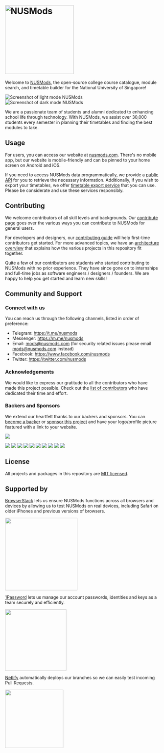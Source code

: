# <img src="misc/nusmods-logo.svg" alt="NUSMods" width="224" />

Welcome to [NUSMods](https://nusmods.com), the open-source college course catalogue, module search, and timetable builder for the National University of Singapore!

![Screenshot of light mode NUSMods](misc/timetable-light.png#gh-light-mode-only)![Screenshot of dark mode NUSMods](misc/timetable-dark.png#gh-dark-mode-only)

We are a passionate team of students and alumni dedicated to enhancing school life through technology. With NUSMods, we assist over 30,000 students every semester in planning their timetables and finding the best modules to take.

## Usage

For users, you can access our website at [nusmods.com](https://nusmods.com). There's no mobile app, but our website is mobile-friendly and can be pinned to your home screen on Android and iOS.

If you need to access NUSMods data programmatically, we provide a [public API](https://api.nusmods.com/v2/) for you to retrieve the necessary information. Additionally, if you wish to export your timetables, we offer  [timetable export service](https://export.nusmods.com/) that you can use. Please be considerate and use these services responsibly.

## Contributing

We welcome contributors of all skill levels and backgrounds. Our [contribute page](https://nusmods.com/contribute) goes over the various ways you can contribute to NUSMods for general users.

For developers and designers, our [contributing guide](/CONTRIBUTING.md) will help first-time contributors get started. For more advanced topics, we have an [architecture overview](/ARCHITECTURE.md) that explains how the various projects in this repository fit together.

Quite a few of our contributors are students who started contributing to NUSMods with no prior experience. They have since gone on to internships and full-time jobs as software engineers / designers / founders. We are happy to help you get started and learn new skills!

## Community and Support

### Connect with us

You can reach us through the following channels, listed in order of preference:

- Telegram: https://t.me/nusmods
- Messenger: https://m.me/nusmods
- Email: mods@nusmods.com (for security related issues please email mods@nusmods.com instead)
- Facebook: https://www.facebook.com/nusmods
- Twitter: https://twitter.com/nusmods

### Acknowledgements

We would like to express our gratitude to all the contributors who have made this project possible. Check out the [list of contributors](https://github.com/nusmodifications/nusmods/graphs/contributors) who have dedicated their time and effort.

### Backers and Sponsors

We extend our heartfelt thanks to our backers and sponsors. You can [become a backer](https://opencollective.com/nusmods#backer) or [sponsor this project](https://opencollective.com/nusmods#sponsor) and have your logo/profile picture featured with a link to your website.

<a href="https://opencollective.com/nusmods#backers" target="_blank"><img src="https://opencollective.com/nusmods/backers.svg?width=890"></a>

<a href="https://opencollective.com/nusmods/sponsor/0/website" target="_blank"><img src="https://opencollective.com/nusmods/sponsor/0/avatar.svg"></a>
<a href="https://opencollective.com/nusmods/sponsor/1/website" target="_blank"><img src="https://opencollective.com/nusmods/sponsor/1/avatar.svg"></a>
<a href="https://opencollective.com/nusmods/sponsor/2/website" target="_blank"><img src="https://opencollective.com/nusmods/sponsor/2/avatar.svg"></a>
<a href="https://opencollective.com/nusmods/sponsor/3/website" target="_blank"><img src="https://opencollective.com/nusmods/sponsor/3/avatar.svg"></a>
<a href="https://opencollective.com/nusmods/sponsor/4/website" target="_blank"><img src="https://opencollective.com/nusmods/sponsor/4/avatar.svg"></a>
<a href="https://opencollective.com/nusmods/sponsor/5/website" target="_blank"><img src="https://opencollective.com/nusmods/sponsor/5/avatar.svg"></a>
<a href="https://opencollective.com/nusmods/sponsor/6/website" target="_blank"><img src="https://opencollective.com/nusmods/sponsor/6/avatar.svg"></a>
<a href="https://opencollective.com/nusmods/sponsor/7/website" target="_blank"><img src="https://opencollective.com/nusmods/sponsor/7/avatar.svg"></a>
<a href="https://opencollective.com/nusmods/sponsor/8/website" target="_blank"><img src="https://opencollective.com/nusmods/sponsor/8/avatar.svg"></a>
<a href="https://opencollective.com/nusmods/sponsor/9/website" target="_blank"><img src="https://opencollective.com/nusmods/sponsor/9/avatar.svg"></a>

## License

All projects and packages in this repository are [MIT licensed](LICENSE).

## Supported by

[BrowserStack][browserstack] lets us ensure NUSMods functions across all browsers and devices by allowing us to test NUSMods on real devices, including Safari on older iPhones and previous versions of browsers.

[<img src="misc/browserstack-logo.png" width="236" />][browserstack]

[1Password] lets us manage our account passwords, identities and keys as a team securely and efficiently.

[<img src="misc/1password-logo.png" width="200" />](1password)

[Netlify](netlify) automatically deploys our branches so we can easily test incoming Pull Requests.

[<img src="misc/netlify-logo.png" width="190" />](netlify)

[browserstack]: https://www.browserstack.com/
[1password]: https://1password.com/
[netlify]: https://www.netlify.com
